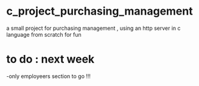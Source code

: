 # c_project_purchasing_management
a small project  for  purchasing  management ,  using an http  server  in c language from  scratch  for fun



# to do : next  week
 -only employeers section to  go !!!
 